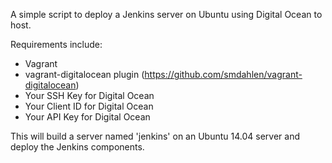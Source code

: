 A simple script to deploy a Jenkins server on Ubuntu using Digital Ocean to host. 

Requirements include:

- Vagrant 
- vagrant-digitalocean plugin (https://github.com/smdahlen/vagrant-digitalocean)
- Your SSH Key for Digital Ocean
- Your Client ID for Digital Ocean 
- Your API Key for Digital Ocean

This will build a server named 'jenkins' on an Ubuntu 14.04 server and deploy the Jenkins components.
